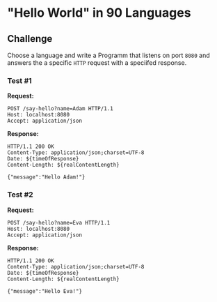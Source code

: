 # "Hello World" in 90 Languages

## Challenge
Choose a language and write a Programm that listens on port `8080` and answers the a specific `HTTP` request with a speciifed response.

### Test #1

**Request:**

```
POST /say-hello?name=Adam HTTP/1.1
Host: localhost:8080
Accept: application/json
```

**Response:**

```
HTTP/1.1 200 OK
Content-Type: application/json;charset=UTF-8
Date: ${timeOfResponse}
Content-Length: ${realContentLength}

{"message":"Hello Adam!"}
```

### Test #2

**Request:**

```
POST /say-hello?name=Eva HTTP/1.1
Host: localhost:8080
Accept: application/json
```

**Response:**

```
HTTP/1.1 200 OK
Content-Type: application/json;charset=UTF-8
Date: ${timeOfResponse}
Content-Length: ${realContentLength}

{"message":"Hello Eva!"}
```
